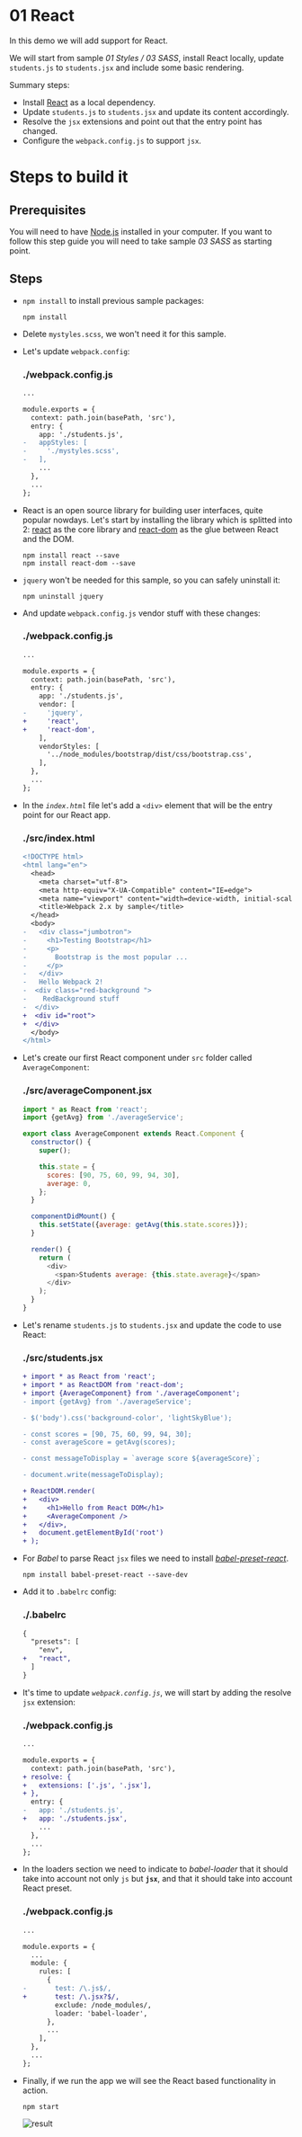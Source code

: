 # 01 React

In this demo we will add support for React.

We will start from sample _01 Styles / 03 SASS_, install React locally, update `students.js` to `students.jsx` and include some basic rendering.

Summary steps:
 - Install [React](https://facebook.github.io/react/) as a local dependency.
 - Update `students.js` to `students.jsx` and update its content accordingly.
 - Resolve the `jsx` extensions and point out that the entry point has changed.
 - Configure the `webpack.config.js` to support `jsx`.

# Steps to build it

## Prerequisites

You will need to have [Node.js](https://nodejs.org/en/) installed in your computer. If you want to follow this step guide you will need to take sample _03 SASS_ as starting point.

## Steps

- `npm install` to install previous sample packages:

  ```
  npm install
  ```

- Delete `mystyles.scss`, we won't need it for this sample.

- Let's update `webpack.config`:

  ### ./webpack.config.js
  ```diff
  ...

  module.exports = {
    context: path.join(basePath, 'src'),
    entry: {
      app: './students.js',
  -   appStyles: [
  -     './mystyles.scss',
  -   ],
      ...
    },
    ...
  };

  ```

- React is an open source library for building user interfaces, quite popular nowdays. Let's start by installing the library which is splitted into 2: [react](https://www.npmjs.com/package/react) as the core library and [react-dom](https://www.npmjs.com/package/react-dom) as the glue between React and the DOM.

  ```
  npm install react --save
  npm install react-dom --save
  ```

- `jquery` won't be needed for this sample, so you can safely uninstall it:

  ```
  npm uninstall jquery
  ```

- And update `webpack.config.js` vendor stuff with these changes:

  ### ./webpack.config.js
  ```diff
  ...

  module.exports = {
    context: path.join(basePath, 'src'),
    entry: {
      app: './students.js',
      vendor: [
  -     'jquery',
  +     'react',
  +     'react-dom',
      ],
      vendorStyles: [
        '../node_modules/bootstrap/dist/css/bootstrap.css',
      ],
    },
    ...
  };

  ```

- In the *`index.html`* file let's add a `<div>` element that will be the entry
point for our React app.

  ### ./src/index.html
  ```diff
  <!DOCTYPE html>
  <html lang="en">
    <head>
      <meta charset="utf-8">
      <meta http-equiv="X-UA-Compatible" content="IE=edge">
      <meta name="viewport" content="width=device-width, initial-scale=1">
      <title>Webpack 2.x by sample</title>
    </head>
    <body>
  -   <div class="jumbotron">
  -     <h1>Testing Bootstrap</h1>
  -     <p>
  -       Bootstrap is the most popular ...
  -     </p>
  -   </div>
  -   Hello Webpack 2!
  -  <div class="red-background ">
  -    RedBackground stuff
  -  </div>
  +  <div id="root">
  +  </div>
    </body>
  </html>

  ```

- Let's create our first React component under `src` folder called `AverageComponent`:

  ### ./src/averageComponent.jsx
  ```javascript
  import * as React from 'react';
  import {getAvg} from './averageService';

  export class AverageComponent extends React.Component {
    constructor() {
      super();

      this.state = {
        scores: [90, 75, 60, 99, 94, 30],
        average: 0,
      };
    }

    componentDidMount() {
      this.setState({average: getAvg(this.state.scores)});
    }

    render() {
      return (
        <div>
          <span>Students average: {this.state.average}</span>
        </div>
      );
    }
  }

  ```

- Let's rename `students.js` to `students.jsx` and update the code to use React:

  ### ./src/students.jsx
  ```diff
  + import * as React from 'react';
  + import * as ReactDOM from 'react-dom';
  + import {AverageComponent} from './averageComponent';
  - import {getAvg} from './averageService';

  - $('body').css('background-color', 'lightSkyBlue');

  - const scores = [90, 75, 60, 99, 94, 30];
  - const averageScore = getAvg(scores);

  - const messageToDisplay = `average score ${averageScore}`;

  - document.write(messageToDisplay);

  + ReactDOM.render(
  +   <div>
  +     <h1>Hello from React DOM</h1>
  +     <AverageComponent />
  +   </div>,
  +   document.getElementById('root')
  + );
  ```

- For *Babel* to parse React `jsx` files we need to install
[*babel-preset-react*](https://github.com/babel/babel/tree/master/packages/babel-preset-react).

  ```
  npm install babel-preset-react --save-dev
  ```

- Add it to `.babelrc` config:

  ### ./.babelrc
  ```diff
  {
    "presets": [
      "env",
  +   "react",
    ]
  }
  ```

- It's time to update *`webpack.config.js`*, we will start by adding the resolve `jsx` extension:

  ### ./webpack.config.js
  ```diff
  ...

  module.exports = {
    context: path.join(basePath, 'src'),
  + resolve: {
  +   extensions: ['.js', '.jsx'],
  + },
    entry: {
  -   app: './students.js',
  +   app: './students.jsx',
      ...
    },
    ...
  };

  ```

- In the loaders section we need to indicate to *babel-loader* that it should take into account not only `js` but **`jsx`**, and that it should take into account React preset.

  ### ./webpack.config.js
  ```diff
  ...

  module.exports = {
    ...
    module: {
      rules: [
        {
  -       test: /\.js$/,
  +       test: /\.jsx?$/,
          exclude: /node_modules/,
          loader: 'babel-loader',
        },
        ...
      ],
    },
    ...
  };

  ```

- Finally, if we run the app we will see the React based functionality in action.
  
  ```
  npm start
  ```

  ![result](../../99%20Readme%20Resources/02%20Fx/01%20React/result.png)
